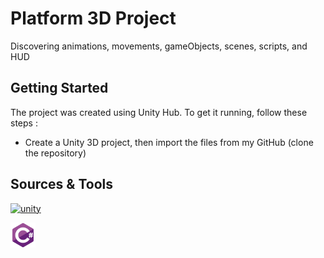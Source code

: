 # Platform 3D Project

Discovering animations, movements, gameObjects, scenes, scripts, and HUD

## Getting Started

The project was created using Unity Hub. To get it running, follow these steps :

- Create a Unity 3D project, then import the files from my GitHub (clone the repository)

## Sources & Tools

<a href="https://unity.com/fr" target="_blank" rel="noreferrer"> <img src="https://img.shields.io/badge/Unity-100000?style=for-the-badge&logo=unity&logoColor=white" alt="unity"/> </a>

<a href="https://www.w3schools.com/cs/" target="_blank" rel="noreferrer"> <img src="https://raw.githubusercontent.com/devicons/devicon/master/icons/csharp/csharp-original.svg" alt="csharp" width="40" height="40"/> </a>
